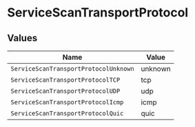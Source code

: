 # ServiceScanTransportProtocol


## Values

| Name                                  | Value                                 |
| ------------------------------------- | ------------------------------------- |
| `ServiceScanTransportProtocolUnknown` | unknown                               |
| `ServiceScanTransportProtocolTCP`     | tcp                                   |
| `ServiceScanTransportProtocolUDP`     | udp                                   |
| `ServiceScanTransportProtocolIcmp`    | icmp                                  |
| `ServiceScanTransportProtocolQuic`    | quic                                  |